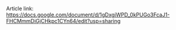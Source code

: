 Article link: https://docs.google.com/document/d/1gDxgjWPD_0kPUGo3FcaJ1-FHCMmmDiGjCHkpc1CYn64/edit?usp=sharing